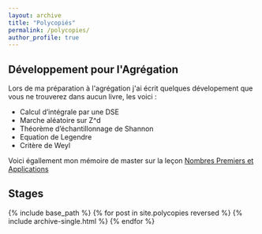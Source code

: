 ```yaml
---
layout: archive
title: "Polycopiés"
permalink: /polycopies/
author_profile: true
---
```


## Développement pour l'Agrégation 

Lors de ma préparation à l'agrégation j'ai écrit quelques dévelopement que vous ne trouverez dans aucun livre, les voici : 

- Calcul d’intégrale par une DSE
- Marche aléatoire sur Z^d 
- Théorème d’échantillonnage de Shannon 
- Equation de Legendre
- Critère de Weyl

Voici égallement mon mémoire de master sur la leçon [Nombres Premiers et Applications](/files/pdf/Memoire_nb_premier.pdf)

## Stages

{% include base_path %}
{% for post in site.polycopies reversed %}
  {% include archive-single.html %}
{% endfor %}